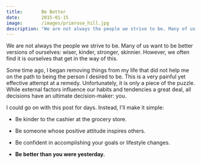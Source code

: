 ```yaml
---
title:       Be Better
date:        2015-01-15
image:       /images/primrose_hill.jpg
description: "We are not always the people we strive to be. Many of us want to be better versions of ourselves: wiser, kinder, stronger, skinnier. However, we often find it is ourselves that get in the way of this."
---
```


We are not always the people we strive to be. Many of us want to be better versions of ourselves: wiser, kinder, stronger, skinnier. However, we often find it is ourselves that get in the way of this.

Some time ago, I began removing things from my life that did not help me on the path to being the person I desired to be. This is a very painful yet effective attempt at a remedy. Unfortunately, it is only a piece of the puzzle. While external factors influence our habits and tendencies a great deal, all decisions have an ultimate decision-maker: you.

I could go on with this post for days. Instead, I'll make it simple:

* Be kinder to the cashier at the grocery store.

* Be someone whose positive attitude inspires others.

* Be confident in accomplishing your goals or lifestyle changes.

* __Be better than you were yesterday.__
